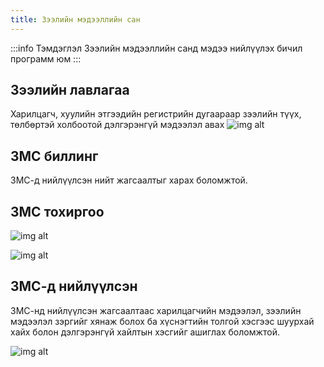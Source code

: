```yaml
---
title: Зээлийн мэдээллийн сан
---
```


:::info Тэмдэглэл
Зээлийн мэдээллийн санд мэдээ нийлүүлэх бичил программ юм
:::

## Зээлийн лавлагаа
Харилцагч, хуулийн этгээдийн регистрийн дугаараар зээлийн түүх, төлбөртэй холбоотой дэлгэрэнгүй мэдээлэл авах
![img alt](/img/zmsLawla.png)

## ЗМС биллинг
ЗМС-д нийлүүлсэн нийт жагсаалтыг харах боломжтой.

## ЗМС тохиргоо 

![img alt](/img/zmsTohirgooNew.png)

![img alt](/img/zmsTohirgoo.png)

## ЗМС-д нийлүүлсэн

ЗМС-нд нийлүүлсэн жагсаалтаас харилцагчийн мэдээлэл, зээлийн мэдээлэл зэргийг хянаж болох ба хүснэгтийн толгой хэсгээс шуурхай хайх болон дэлгэрэнгүй хайлтын хэсгийг ашиглах боломжтой.

![img alt](/img/zmsZeel.png)


